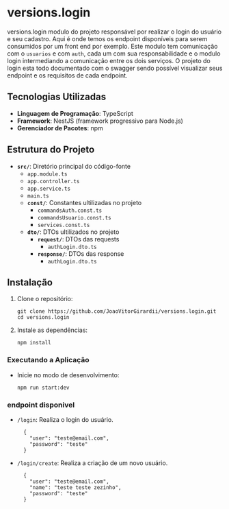 # versions.login

versions.login modulo do projeto responsável por realizar o login do usuário e seu cadastro.
Aqui é onde temos os endpoint disponíveis para serem consumidos por um front end por exemplo.
Este modulo tem comunicação com o `usuarios` e com `auth`, cada um com sua responsabilidade e o modulo login intermediando a comunicação entre os dois serviços.
O projeto do login esta todo documentado com o swagger sendo possível visualizar seus endpoint e os requisitos de cada endpoint.

## Tecnologias Utilizadas

- **Linguagem de Programação**: TypeScript
- **Framework**: NestJS (framework progressivo para Node.js)
- **Gerenciador de Pacotes**: npm

## Estrutura do Projeto

- **`src/`**: Diretório principal do código-fonte
  - `app.module.ts`
  - `app.controller.ts`
  - `app.service.ts`
  - `main.ts`
  - **`const/`**: Constantes ultilizadas no projeto
    - `commandsAuth.const.ts`
    - `commandsUsuario.const.ts`
    - `services.const.ts`
  - **`dto/`**: DTOs ultilizados no projeto
    - **`request/`**: DTOs das requests
      - `authLogin.dto.ts`
    - **`response/`**: DTOs das response
      - `authLogin.dto.ts`

## Instalação

1. Clone o repositório:

   ```
   git clone https://github.com/JoaoVitorGirardii/versions.login.git
   cd versions.login
   ```

2. Instale as dependências:
   ```
   npm install
   ```

### Executando a Aplicação

- Inicie no modo de desenvolvimento:

  ```
  npm run start:dev
  ```

### endpoint disponivel

- `/login​`: Realiza o login do usuário.
  ```
    {
      "user": "teste@email.com",
      "password": "teste"
    }
  ```
- `/login/create`: Realiza a criação de um novo usuário.
  ```
    {
      "user": "teste@email.com",
      "name": "teste teste zezinho",
      "password": "teste"
    }
  ```
